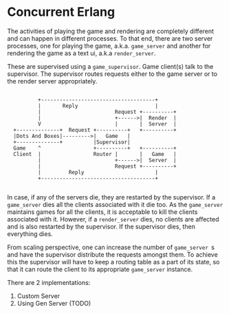 Concurrent Erlang
=================

The activities of playing the game and rendering are completely different and can happen in different processes.  To that end, there are two server processes,
one for playing the game, a.k.a. ```game_server``` and another for rendering the game as a text ui, a.k.a ```render_server```.

These are supervised using a ```game_supervisor```.  Game client(s) talk to the supervisor.  The supervisor routes requests either to the game server or to the render server appropriately.

~~~
    
          +-------------------------------------+
          |       Reply                         |
          |                        Request +----------+ 
          |                        +------>|  Render  |
          V                        |       |  Server  |
  +--------------+  Request +----------+   +----------+
  |Dots And Boxes|--------->|   Game   |
  +--------------+          |Supervisor|    
  Game    ^                 +----------+   +----------+
  Client  |                 Router |       |   Game   |   
          |                        +------>|  Server  |  
          |                        Request +----------+ 
          |         Reply                       |
          +-------------------------------------+


~~~

In case, if any of the servers die, they are restarted by the supervisor.  If a ```game_server``` dies all the clients associated with it die too.  As the ```game_server``` maintains games for all the clients, it is acceptable to kill the clients associated with it.  However, if a ```render_server``` dies, no clients are affected and is also restarted by the supervisor.  If the supervisor dies, then everything dies.

From scaling perspective, one can increase the number of ```game_server ```s and have the supervisor distribute the requests amongst them.  To achieve this the supervisor will have to keep a routing table as a part of its state, so that it can route the client to its appropriate ```game_server``` instance.

There are 2 implementations:
1. Custom Server
2. Using Gen Server (TODO)

